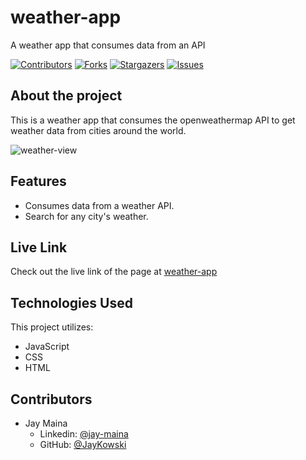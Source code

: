 # weather-app
A weather app that consumes data from an API

[![Contributors][contributors-shield]][contributors-url]
[![Forks][forks-shield]][forks-url]
[![Stargazers][stars-shield]][stars-url]
[![Issues][issues-shield]][issues-url]

## About the project

This is a weather app that consumes the openweathermap API to get weather data from cities around the world.

![weather-view](https://user-images.githubusercontent.com/47361638/93146115-a9d64100-f6f6-11ea-84e7-1b46f2c9740e.png)


## Features

- Consumes data from a weather API.
- Search for any city's weather.
 
## Live Link

Check out the live link of the page at [weather-app](https://weather-view.netlify.app/)

## Technologies Used

This project utilizes:

- JavaScript
- CSS
- HTML

## Contributors

- Jay Maina
  - Linkedin: [@jay-maina](https://www.linkedin.com/in/jay-maina/)
  - GitHub: [@JayKowski](https://github.com/JayKowski)

[contributors-shield]: https://img.shields.io/github/contributors/JayKowski/restaurant-page.svg?style=flat-square
[contributors-url]: https://github.com/JayKowski/restaurant-page/graphs/contributors
[forks-shield]: https://img.shields.io/github/forks/JayKowski/restaurant-page.svg?style=flat-square
[forks-url]: https://github.com/JayKowski/restaurant-page/network/members
[stars-shield]: https://img.shields.io/github/stars/JayKowski/restaurant-page.svg?style=flat-square
[stars-url]: https://github.com/JayKowski/restaurant-page/stargazers
[issues-shield]: https://img.shields.io/github/issues/alvaropazz/js_restaurantJayKowski/restaurant-page.svg?style=flat-square
[issues-url]: https://github.com/JayKowski/restaurant-page/issues